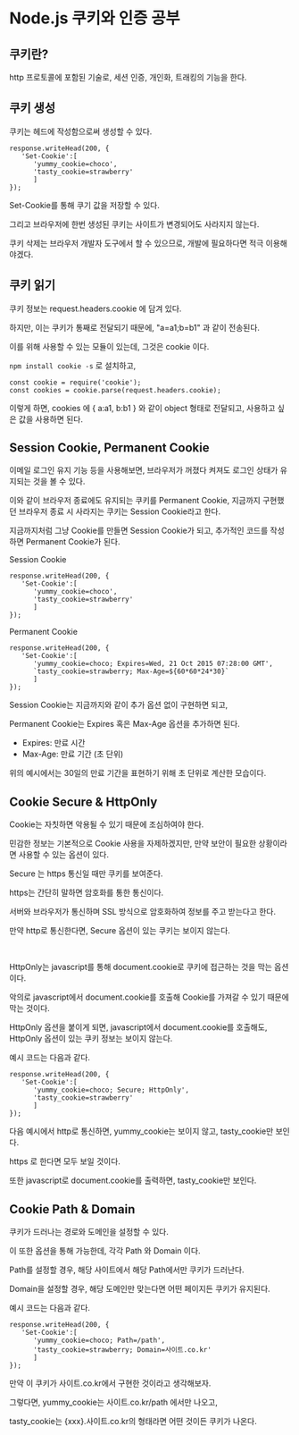 # Node.js 쿠키와 인증 공부

## 쿠키란?

http 프로토콜에 포함된 기술로, 세션 인증, 개인화, 트래킹의 기능을 한다.

## 쿠키 생성

쿠키는 헤드에 작성함으로써 생성할 수 있다.

```
response.writeHead(200, {
   'Set-Cookie':[
      'yummy_cookie=choco',
      'tasty_cookie=strawberry'
      ]
});
```

Set-Cookie를 통해 쿠기 값을 저장할 수 있다.

그리고 브라우저에 한번 생성된 쿠키는 사이트가 변경되어도 사라지지 않는다.

쿠키 삭제는 브라우저 개발자 도구에서 할 수 있으므로, 개발에 필요하다면 적극 이용해야겠다.

## 쿠키 읽기

쿠키 정보는 request.headers.cookie 에 담겨 있다.

하지만, 이는 쿠키가 통째로 전달되기 때문에, "a=a1;b=b1" 과 같이 전송된다.

이를 위해 사용할 수 있는 모듈이 있는데, 그것은 cookie 이다.

`npm install cookie -s` 로 설치하고,

```
const cookie = require('cookie');
const cookies = cookie.parse(request.headers.cookie);
```

이렇게 하면, cookies 에 { a:a1, b:b1 } 와 같이 object 형태로 전달되고, 사용하고 싶은 값을 사용하면 된다.

## Session Cookie, Permanent Cookie

이메일 로그인 유지 기능 등을 사용해보면, 브라우저가 꺼졌다 켜져도 로그인 상태가 유지되는 것을 볼 수 있다.

이와 같이 브라우저 종료에도 유지되는 쿠키를 Permanent Cookie, 지금까지 구현했던 브라우저 종료 시 사라지는 쿠키는 Session Cookie라고 한다.

지금까지처럼 그냥 Cookie를 만들면 Session Cookie가 되고, 추가적인 코드를 작성하면 Permanent Cookie가 된다.

Session Cookie

```
response.writeHead(200, {
   'Set-Cookie':[
      'yummy_cookie=choco',
      'tasty_cookie=strawberry'
      ]
});
```

Permanent Cookie

```
response.writeHead(200, {
   'Set-Cookie':[
      'yummy_cookie=choco; Expires=Wed, 21 Oct 2015 07:28:00 GMT',
      `tasty_cookie=strawberry; Max-Age=${60*60*24*30}`
      ]
});
```

Session Cookie는 지금까지와 같이 추가 옵션 없이 구현하면 되고,

Permanent Cookie는 Expires 혹은 Max-Age 옵션을 추가하면 된다.

- Expires: 만료 시간
- Max-Age: 만료 기간 (초 단위)

위의 예시에서는 30일의 만료 기간을 표현하기 위해 초 단위로 계산한 모습이다.

## Cookie Secure & HttpOnly

Cookie는 자칫하면 악용될 수 있기 때문에 조심하여야 한다.

민감한 정보는 기본적으로 Cookie 사용을 자제하겠지만, 만약 보안이 필요한 상황이라면 사용할 수 있는 옵션이 있다.

Secure 는 https 통신일 때만 쿠키를 보여준다.

https는 간단히 말하면 암호화를 통한 통신이다.

서버와 브라우저가 통신하며 SSL 방식으로 암호화하여 정보를 주고 받는다고 한다.

만약 http로 통신한다면, Secure 옵션이 있는 쿠키는 보이지 않는다.

<br>

HttpOnly는 javascript를 통해 document.cookie로 쿠키에 접근하는 것을 막는 옵션이다.

악의로 javascript에서 document.cookie를 호출해 Cookie를 가져갈 수 있기 때문에 막는 것이다.

HttpOnly 옵션을 붙이게 되면, javascript에서 document.cookie를 호출해도, HttpOnly 옵션이 있는 쿠키 정보는 보이지 않는다.

예시 코드는 다음과 같다.

```
response.writeHead(200, {
   'Set-Cookie':[
      'yummy_cookie=choco; Secure; HttpOnly',
      'tasty_cookie=strawberry'
      ]
});
```

다음 예시에서 http로 통신하면, yummy_cookie는 보이지 않고, tasty_cookie만 보인다.

https 로 한다면 모두 보일 것이다.

또한 javascript로 document.cookie를 출력하면, tasty_cookie만 보인다.

## Cookie Path & Domain

쿠키가 드러나는 경로와 도메인을 설정할 수 있다.

이 또한 옵션을 통해 가능한데, 각각 Path 와 Domain 이다.

Path를 설정할 경우, 해당 사이트에서 해당 Path에서만 쿠키가 드러난다.

Domain을 설정할 경우, 해당 도메인만 맞는다면 어떤 페이지든 쿠키가 유지된다.

예시 코드는 다음과 같다.

```
response.writeHead(200, {
   'Set-Cookie':[
      'yummy_cookie=choco; Path=/path',
      'tasty_cookie=strawberry; Domain=사이트.co.kr'
      ]
});
```

만약 이 쿠키가 사이트.co.kr에서 구현한 것이라고 생각해보자.

그렇다면, yummy_cookie는 사이트.co.kr/path 에서만 나오고,

tasty_cookie는 {xxx}.사이트.co.kr의 형태라면 어떤 것이든 쿠키가 나온다.
